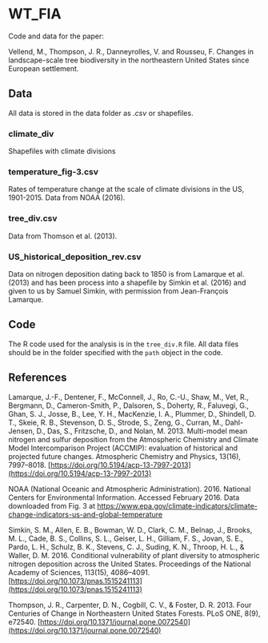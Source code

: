 # WT_FIA

Code and data for the paper:

Vellend, M., Thompson, J. R., Danneyrolles, V. and Rousseu, F. Changes in landscape-scale tree biodiversity in the northeastern United States since European settlement.


## Data

All data is stored in the data folder as *.csv* or shapefiles.

### climate_div

Shapefiles with climate divisions

### temperature_fig-3.csv

Rates of temperature change at the scale of climate divisions in the US, 1901-2015. Data from NOAA (2016).

### tree_div.csv

Data from Thomson et al. (2013). 

### US_historical_deposition_rev.csv

Data on nitrogen deposition dating back to 1850 is from Lamarque et al. (2013) and has been process into a shapefile by Simkin et al. (2016) and given to us by Samuel Simkin, with permission from Jean-François Lamarque.

## Code

The R code used for the analysis is in the `tree_div.R` file. All data files should be in the folder specified with the `path` object in the code.

## References

Lamarque, J.-F., Dentener, F., McConnell, J., Ro, C.-U., Shaw, M., Vet, R., Bergmann, D., Cameron-Smith, P., Dalsoren, S., Doherty, R., Faluvegi, G., Ghan, S. J., Josse, B., Lee, Y. H., MacKenzie, I. A., Plummer, D., Shindell, D. T., Skeie, R. B., Stevenson, D. S., Strode, S., Zeng, G., Curran, M., Dahl-Jensen, D., Das, S., Fritzsche, D., and Nolan, M. 2013. Multi-model mean nitrogen and sulfur deposition from the Atmospheric Chemistry and Climate Model Intercomparison Project (ACCMIP): evaluation of historical and projected future changes. Atmospheric Chemistry and Physics, 13(16), 7997–8018. [https://doi.org/10.5194/acp-13-7997-2013](https://doi.org/10.5194/acp-13-7997-2013)

NOAA (National Oceanic and Atmospheric Administration). 2016. National Centers for Environmental Information. Accessed February 2016. Data downloaded from Fig. 3 at https://www.epa.gov/climate-indicators/climate-change-indicators-us-and-global-temperature

Simkin, S. M., Allen, E. B., Bowman, W. D., Clark, C. M., Belnap, J., Brooks, M. L., Cade, B. S., Collins, S. L., Geiser, L. H., Gilliam, F. S., Jovan, S. E., Pardo, L. H., Schulz, B. K., Stevens, C. J., Suding, K. N., Throop, H. L., & Waller, D. M. 2016. Conditional vulnerability of plant diversity to atmospheric nitrogen deposition across the United States. Proceedings of the National Academy of Sciences, 113(15), 4086–4091. [https://doi.org/10.1073/pnas.1515241113](https://doi.org/10.1073/pnas.1515241113)

Thompson, J. R., Carpenter, D. N., Cogbill, C. V., & Foster, D. R. 2013. Four Centuries of Change in Northeastern United States Forests. PLoS ONE, 8(9), e72540. [https://doi.org/10.1371/journal.pone.0072540](https://doi.org/10.1371/journal.pone.0072540)




